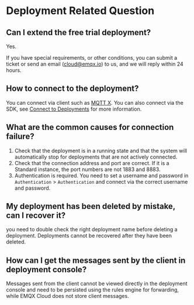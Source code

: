 # Deployment Related Question

## Can I extend the free trial deployment?
Yes.

If you have special requirements, or other conditions, you can submit a ticket or send an email (cloud@emqx.io) to us, and we will reply within 24 hours.


## How to connect to the deployment?
You can connect via client such as [MQTT X](https://mqttx.app). You can also connect via the SDK, see [Connect to Deployments](../connect_to_deployments/overview.md) for more information.

## What are the common causes for connection failure?
1. Check that the deployment is in a running state and that the system will automatically stop for deployments that are not actively connected.
2. Check that the connection address and port are correct. If it is a Standard instance, the port numbers are not 1883 and 8883.
3. Authentication is required. You need to set a username and password in `Authentication` > `Authentication` and connect via the correct username and password.


## My deployment has been deleted by mistake, can I recover it?
you need to double check the right deployment name before deleting a deployment. Deployments cannot be recovered after they have been deleted.

## How can I get the messages sent by the client in deployment console?
Messages sent from the client cannot be viewed directly in the deployment console and need to be persisted using the rules engine for forwarding, while EMQX Cloud does not store client messages.